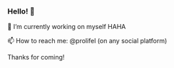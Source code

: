 ### Hello! 👋

🔭 I’m currently working on myself HAHA

📫 How to reach me: @prolifel (on any social platform)

Thanks for coming!
